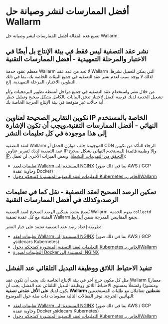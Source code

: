 # أفضل الممارسات لنشر وصيانة حل Wallarm

تصيغ هذه المقالة أفضل الممارسات لنشر وصيانة حل Wallarm.


## نشر عقد التصفية ليس فقط في بيئة الإنتاج بل أيضًا في الاختبار والمرحلة التمهيدية - أفضل الممارسات التقنية

معظم عقود خدمة Wallarm لا تحد من عدد عقد Wallarm التي يمكن للعميل نشرها، لذلك لا يوجد سبب لعدم نشر عقد التصفية في جميع البيئات الخاصة بك، بما في ذلك التطوير، الاختبار، المرحلة التمهيدية، إلخ.

من خلال نشر واستخدام عقد التصفية في جميع مراحل أنشطة تطوير البرمجيات و/أو تشغيل الخدمة لديك فرصة أفضل لاختبار تدفق البيانات بالكامل بشكل صحيح وتقليل خطر أية حالات غير متوقعة في بيئة الإنتاج الحرجة الخاصة بك.

## تكوين التقارير الصحيحة لعناوين IP الخاصة بالمستخدم النهائي - أفضل الممارسات التقنية،ويجب أن تكون الإشارة إلى هذا موجودة في كل تعليمات النشر

لعقد التصفية Wallarm الموجودة خلف موازن الحمل أو CDN الرجاء التأكد من تكوين عقد التصفية لديك لتقرير عناوين IP للمستخدم النهائي بشكل صحيح (وإلا [وظيفة قائمة IP](user-guides/ip-lists/overview.md)، [التحقق من التهديدات النشطة](detecting-vulnerabilities.md#active-threat-verification)، وبعض الميزات الأخرى لن تعمل):

* [تعليمات لعقد Wallarm المستندة إلى NGINX](../admin-en/using-proxy-or-balancer-en.md) (بما في ذلك صور AWS / GCP وحاوية عقدة Docker)
* [التعليمات لعقد التصفية المنشورة كمتحكم دخول Kubernetes الخاص بـWallarm](../admin-en/configuration-guides/wallarm-ingress-controller/best-practices/report-public-user-ip.md)

## تمكين الرصد الصحيح لعقد التصفية - نقل كما في تعليمات الرصد،وكذلك في أفضل الممارسات التقنية

يُنصح بشدة بتمكين الرصد الصحيح لعقد التصفية Wallarm. يقوم الخدمة `collectd` المثبتة مع كل عقدة تصفية Wallarm بجمع المقاييس المدرجة ضمن [الرابط](../admin-en/monitoring/available-metrics.md).

طريقة إعداد رصد عقد التصفية تعتمد على خيار النشر:

* [تعليمات لعقد Wallarm المستندة إلى NGINX](../admin-en/monitoring/intro.md) (بما في ذلك صور AWS / GCP وsidecars Kubernetes)
* [التعليمات لعقد التصفية المنشورة كمتحكم دخول Kubernetes الخاص بـWallarm](../admin-en/configuration-guides/wallarm-ingress-controller/best-practices/ingress-controller-monitoring.md)
* [التعليمات لصورة Docker المستندة إلى NGINX](../admin-en/installation-docker-en.md#monitoring-configuration)

## تنفيذ الاحتياط اللائق ووظيفة التبديل التلقائي عند الفشل

مثل كل مكون حرج آخر في بيئة الإنتاج الخاصة بك، يجب أن تكون عقد Wallarm معماريًا ومنشورًا ومُشغلًا بمستوى الاحتياط اللائق ووظيفة التبديل التلقائي عند الفشل. يجب أن يكون لديك **على الأقل عقدتي تصفية Wallarm نشطتين** تتعاملان مع طلبات المستخدمين النهائيين الحرجة. توفر المقالات التالية معلومات ذات صلة حول الموضوع:

* [تعليمات لعقد Wallarm المستندة إلى NGINX](../admin-en/configure-backup-en.md) (بما في ذلك صور AWS / GCP وحاوية عقدة Docker وsidecars Kubernetes)
* [التعليمات لعقد التصفية المنشورة كمتحكم دخول Kubernetes الخاص بـWallarm](../admin-en/configuration-guides/wallarm-ingress-controller/best-practices/high-availability-considerations.md)